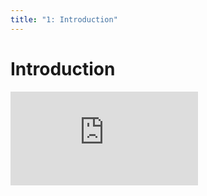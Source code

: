 ```yaml
---
title: "1: Introduction"
---
```


# Introduction

<div class='embed-container'><iframe src='https://player.vimeo.com/video/206237019' frameborder='0' webkitAllowFullScreen mozallowfullscreen allowFullScreen></iframe></div>
